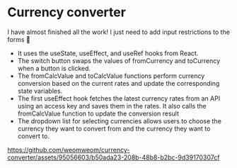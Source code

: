 # Currency converter

I have almost finished all the work! 
I just need to add input restrictions to the forms 🤩

-  It uses the useState, useEffect, and useRef hooks from React.
-  The switch button swaps the values of fromCurrency and toCurrency when a button is clicked.
-  The fromCalcValue and toCalcValue functions perform currency conversion based on the current rates and update the corresponding state variables.
-  The first useEffect hook fetches the latest currency rates from an API using an access key and saves them in the rates. It also calls the fromCalcValue function to update the conversion result
-  The dropdown list for selecting currencies allows users to choose the currency they want to convert from and the currency they want to convert to.

https://github.com/weomweom/currency-converter/assets/95056603/b50ada23-208b-48b8-b2bc-9d39170307cf
